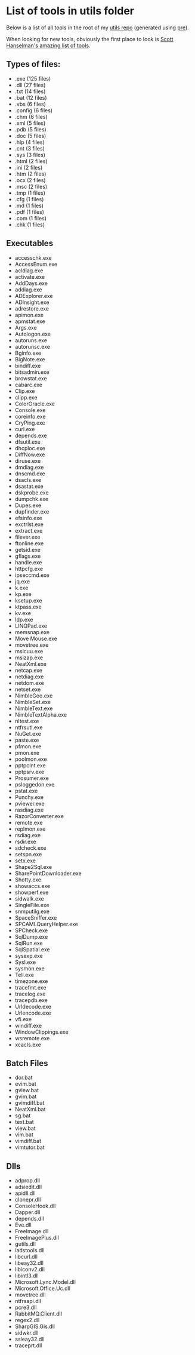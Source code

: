 ﻿# List of tools in utils folder

Below is a list of all tools in the root of my [utils repo](utils_repo.md) (generated using [pre](https://github.com/secretGeek/pre)).

When looking for new tools, obviously the first place to look is [Scott Hanselman's amazing list of tools](http://hanselman.com/tools).


## Types of files:

 * .exe (125 files)
 * .dll (27 files)
 * .txt (14 files)
 * .bat (12 files)
 * .vbs (6 files)
 * .config (6 files)
 * .chm (6 files)
 * .xml (5 files)
 * .pdb (5 files)
 * .doc (5 files)
 * .hlp (4 files)
 * .cnt (3 files)
 * .sys (3 files)
 * .html (2 files)
 * .ini (2 files)
 * .htm (2 files)
 * .ocx (2 files)
 * .msc (2 files)
 * .tmp (1 files)
 * .cfg (1 files)
 * .md (1 files)
 * .pdf (1 files)
 * .com (1 files)
 * .chk (1 files)

## Executables

 * accesschk.exe
 * AccessEnum.exe
 * acldiag.exe
 * activate.exe
 * AddDays.exe
 * addiag.exe
 * ADExplorer.exe
 * ADInsight.exe
 * adrestore.exe
 * apimon.exe
 * apmstat.exe
 * Args.exe
 * Autologon.exe
 * autoruns.exe
 * autorunsc.exe
 * Bginfo.exe
 * BigNote.exe
 * bindiff.exe
 * bitsadmin.exe
 * browstat.exe
 * cabarc.exe
 * Clip.exe
 * clipp.exe
 * ColorOracle.exe
 * Console.exe
 * coreinfo.exe
 * CryPing.exe
 * curl.exe
 * depends.exe
 * dfsutil.exe
 * dhcploc.exe
 * DiffNow.exe
 * diruse.exe
 * dmdiag.exe
 * dnscmd.exe
 * dsacls.exe
 * dsastat.exe
 * dskprobe.exe
 * dumpchk.exe
 * Dupes.exe
 * dupfinder.exe
 * efsinfo.exe
 * exctrlst.exe
 * extract.exe
 * filever.exe
 * ftonline.exe
 * getsid.exe
 * gflags.exe
 * handle.exe
 * httpcfg.exe
 * ipseccmd.exe
 * jq.exe
 * k.exe
 * kp.exe
 * ksetup.exe
 * ktpass.exe
 * kv.exe
 * ldp.exe
 * LINQPad.exe
 * memsnap.exe
 * Move Mouse.exe
 * movetree.exe
 * msicuu.exe
 * msizap.exe
 * NeatXml.exe
 * netcap.exe
 * netdiag.exe
 * netdom.exe
 * netset.exe
 * NimbleGeo.exe
 * NimbleSet.exe
 * NimbleText.exe
 * NimbleTextAlpha.exe
 * nltest.exe
 * ntfrsutl.exe
 * NuGet.exe
 * paste.exe
 * pfmon.exe
 * pmon.exe
 * poolmon.exe
 * pptpclnt.exe
 * pptpsrv.exe
 * Prosumer.exe
 * psloggedon.exe
 * pstat.exe
 * Punchy.exe
 * pviewer.exe
 * rasdiag.exe
 * RazorConverter.exe
 * remote.exe
 * replmon.exe
 * rsdiag.exe
 * rsdir.exe
 * sdcheck.exe
 * setspn.exe
 * setx.exe
 * Shape2Sql.exe
 * SharePointDownloader.exe
 * Shotty.exe
 * showaccs.exe
 * showperf.exe
 * sidwalk.exe
 * SingleFile.exe
 * snmputilg.exe
 * SpaceSniffer.exe
 * SPCAMLQueryHelper.exe
 * SPCheck.exe
 * SqlDump.exe
 * SqlRun.exe
 * SqlSpatial.exe
 * sysexp.exe
 * SysI.exe
 * sysmon.exe
 * Tell.exe
 * timezone.exe
 * tracefmt.exe
 * tracelog.exe
 * tracepdb.exe
 * Urldecode.exe
 * Urlencode.exe
 * vfi.exe
 * windiff.exe
 * WindowClippings.exe
 * wsremote.exe
 * xcacls.exe

## Batch Files

 * dor.bat
 * evim.bat
 * gview.bat
 * gvim.bat
 * gvimdiff.bat
 * NeatXml.bat
 * sg.bat
 * text.bat
 * view.bat
 * vim.bat
 * vimdiff.bat
 * vimtutor.bat

## Dlls

 * adprop.dll
 * adsiedit.dll
 * apidll.dll
 * clonepr.dll
 * ConsoleHook.dll
 * Dapper.dll
 * depends.dll
 * Eve.dll
 * FreeImage.dll
 * FreeImagePlus.dll
 * gutils.dll
 * iadstools.dll
 * libcurl.dll
 * libeay32.dll
 * libiconv2.dll
 * libintl3.dll
 * Microsoft.Lync.Model.dll
 * Microsoft.Office.Uc.dll
 * movetree.dll
 * ntfrsapi.dll
 * pcre3.dll
 * RabbitMQ.Client.dll
 * regex2.dll
 * SharpGIS.Gis.dll
 * sidwkr.dll
 * ssleay32.dll
 * traceprt.dll
